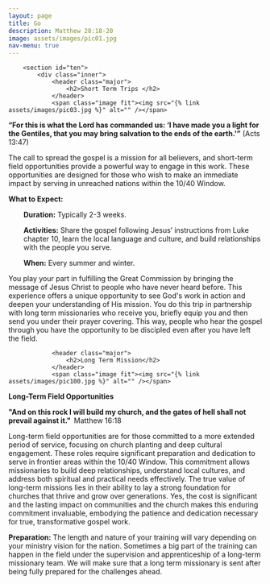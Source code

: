 ```yaml
---
layout: page
title: Go
description: Matthew 28:18-20
image: assets/images/pic01.jpg
nav-menu: true
---
```


<div id="main" class="alt">

        <section id="ten">
            <div class="inner">
                <header class="major">
                    <h2>Short Term Trips </h2>
                </header>
                <span class="image fit"><img src="{% link assets/images/pic03.jpg %}" alt="" /></span>
<p><strong>&ldquo;For this is what the Lord has commanded us: &lsquo;I have made you a light for the Gentiles, that you may bring salvation to the ends of the earth.'&rdquo;</strong> (Acts 13:47)</p>
<p>The call to spread the gospel is a mission for all believers, and short-term field opportunities provide a powerful way to engage in this work. These opportunities are designed for those who wish to make an immediate impact by serving in unreached nations within the 10/40 Window.</p>
<p><strong>What to Expect:</strong></p>
<p style="padding-left: 30px;"><strong>Duration:</strong> Typically 2-3 weeks.</p>
<p style="padding-left: 30px;"><strong>Activities:</strong> Share the gospel following Jesus&rsquo; instructions from Luke chapter 10, learn the local language and culture, and build relationships with the people you serve.</p>
<p style="padding-left: 30px;"><strong>When:</strong> Every summer and winter.</p>
<p>You play your part in fulfilling the Great Commission by bringing the message of Jesus Christ to people who have never heard before. This experience offers a unique opportunity to see God's work in action and deepen your understanding of His mission. You do this trip in partnership with long term missionaries who receive you, briefly equip you and then send you under their prayer covering. This way, people who hear the gospel through you have the opportunity to be discipled even after you have left the field.</p>
				<!-- 
                <ul class="actions">
                    <li><a href="/pages/gms.html" class="button next">Register</a></li>
                </ul>
				-->
				
				<header class="major">
                    <h2>Long Term Mission</h2>
                </header>
                <span class="image fit"><img src="{% link assets/images/pic100.jpg %}" alt="" /></span>
               
<p><strong>Long-Term Field Opportunities</strong></p>
<p><strong>"And on this rock I will build my church, and the gates of hell shall not prevail against it."&nbsp; </strong>Matthew 16:18</p>
<p>Long-term field opportunities are for those committed to a more extended period of service, focusing on church planting and deep cultural engagement. These roles require significant preparation and dedication to serve in frontier areas within the 10/40 Window. This commitment allows missionaries to build deep relationships, understand local cultures, and address both spiritual and practical needs effectively. The true value of long-term missions lies in their ability to lay a strong foundation for churches that thrive and grow over generations. Yes, the cost is significant and the lasting impact on communities and the church makes this enduring commitment invaluable, embodying the patience and dedication necessary for true, transformative gospel work.</p>
<p><strong>Preparation:</strong> The length and nature of your training will vary depending on your ministry vision for the nation. Sometimes a big part of the training can happen in the field under the supervision and apprenticeship of a long-term missionary team. We will make sure that a long term missionary is sent after being fully prepared for the challenges ahead.</p>
				<!-- 
                <ul class="actions">
                    <li><a href="/pages/gms.html" class="button next">Register</a></li>
                </ul>
				-->
            </div>
        </section>

</div>